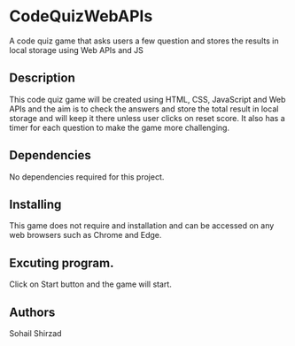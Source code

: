 # CodeQuizWebAPIs
A code quiz game that asks users a few question and stores the results in local storage using Web APIs and JS
## Description
This code quiz game will be created using HTML, CSS, JavaScript and Web APIs and the aim is to check the answers and store the total result in local storage and will keep it there unless user clicks on reset score. It also has a timer for each question to make the game more challenging. 

## Dependencies
No dependencies required for this project. 

## Installing
This game does not require and installation and can be accessed on any web browsers such as Chrome and Edge. 

## Excuting program. 
Click on Start button and the game will start. 

## Authors
Sohail Shirzad 

